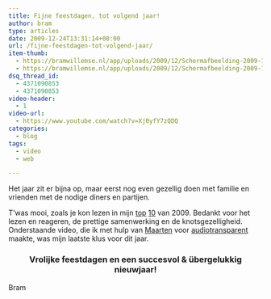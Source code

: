 ```yaml
---
title: Fijne feestdagen, tot volgend jaar!
author: bram
type: articles
date: 2009-12-24T13:31:14+00:00
url: /fijne-feestdagen-tot-volgend-jaar/
item-thumb:
  - https://bramwillemse.nl/app/uploads/2009/12/Schermafbeelding-2009-12-31-om-11.40.32.png
  - https://bramwillemse.nl/app/uploads/2009/12/Schermafbeelding-2009-12-31-om-11.40.32.png
dsq_thread_id:
  - 4371090853
  - 4371090853
video-header:
  - 1
video-url:
  - https://www.youtube.com/watch?v=Xj0yfY7zQDQ
categories:
  - blog
tags:
  - video
  - web

---
```

<p class="lead">
  Het jaar zit er bijna op, maar eerst nog even gezellig doen met familie en vrienden met de nodige diners en partijen.
</p>

<!--more-->

T&#8217;was mooi, zoals je kon lezen in mijn [top][1] [10][2] van 2009. Bedankt voor het lezen en reageren, de prettige samenwerking en de knotsgezelligheid. Onderstaande video, die ik met hulp van <a title="De website van Zirvster" href="http://blog.zirv.nl" target="_blank">Maarten</a> voor <a title="audiotransparent" href="http://audiotransparent.com/" target="_blank">audiotransparent</a> maakte, was mijn laatste klus voor dit jaar.

<h3 style="text-align: center;">
  Vrolijke feestdagen en een succesvol & übergelukkig nieuwjaar!
</h3>

Bram

 [1]: https://bramwillemse.nl/2009/12/19/alles-in-een-top-tien/ "Top 10 2009 - Deel 1"
 [2]: https://bramwillemse.nl/2009/12/22/alles-in-een-top-tien-22/comment-page-1/#comment-200 "Top 10 2009 - Deel 2"